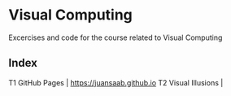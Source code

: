 # Visual Computing
Excercises and code for the course related to Visual Computing

## Index
T1 GitHub Pages | https://juansaab.github.io
T2 Visual Illusions | 
